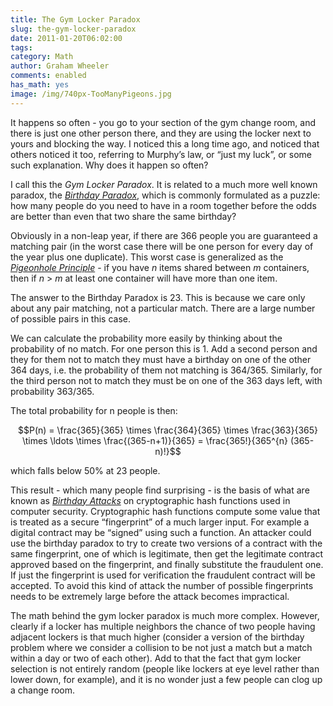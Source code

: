 ```yaml
---
title: The Gym Locker Paradox
slug: the-gym-locker-paradox
date: 2011-01-20T06:02:00
tags: 
category: Math
author: Graham Wheeler
comments: enabled
has_math: yes
image: /img/740px-TooManyPigeons.jpg
---
```


It happens so often - you go to your section of the gym change room, and
there is just one other person there, and they are using the locker next
to yours and blocking the way. I noticed this a long time ago, and
noticed that others noticed it too, referring to Murphy’s law, or “just
my luck”, or some such explanation. Why does it happen so often?

I call this the *Gym Locker Paradox*. It is related to a much more well
known paradox, the *[Birthday
Paradox](http://en.wikipedia.org/wiki/Birthday_paradox)*, which is
commonly formulated as a puzzle: how many people do you need to have in
a room together before the odds are better than even that two share the
same birthday?
<!-- TEASER_END -->

Obviously in a non-leap year, if there are 366 people you are guaranteed
a matching pair (in the worst case there will be one person for every
day of the year plus one duplicate). This worst case is generalized as
the *[Pigeonhole
Principle](http://en.wikipedia.org/wiki/Pigeonhole_principle)* - if you
have *n* items shared between *m* containers, then if *n* \> *m* at
least one container will have more than one item.

The answer to the Birthday Paradox is 23. This is because we care only
about any pair matching, not a particular match. There are a large
number of possible pairs in this case.

We can calculate the probability more easily by thinking about the
probability of no match. For one person this is 1. Add a second person
and they for them not to match they must have a birthday on one of the
other 364 days, i.e. the probability of them not matching is 364/365.
Similarly, for the third person not to match they must be on one of the
363 days left, with probability 363/365.

The total probability for n people is then:

$$P(n) = \frac{365}{365} \times \frac{364}{365} \times
\frac{363}{365} \times \ldots \times \frac{(365-n+1)}{365} =
\frac{365!}{365^{n} (365-n)!}$$

which falls below 50% at 23 people.

This result - which many people find surprising - is the basis of what
are known as *[Birthday
Attacks](http://en.wikipedia.org/wiki/Birthday_attack)* on cryptographic
hash functions used in computer security. Cryptographic hash functions
compute some value that is treated as a secure “fingerprint” of a much
larger input. For example a digital contract may be “signed” using such
a function. An attacker could use the birthday paradox to try to create
two versions of a contract with the same fingerprint, one of which is
legitimate, then get the legitimate contract approved based on the
fingerprint, and finally substitute the fraudulent one. If just the
fingerprint is used for verification the fraudulent contract will be
accepted. To avoid this kind of attack the number of possible
fingerprints needs to be extremely large before the attack becomes
impractical.

The math behind the gym locker paradox is much more complex. However,
clearly if a locker has multiple neighbors the chance of two people
having adjacent lockers is that much higher (consider a version of the
birthday problem where we consider a collision to be not just a match
but a match within a day or two of each other). Add to that the fact
that gym locker selection is not entirely random (people like lockers at
eye level rather than lower down, for example), and it is no wonder just
a few people can clog up a change room.
